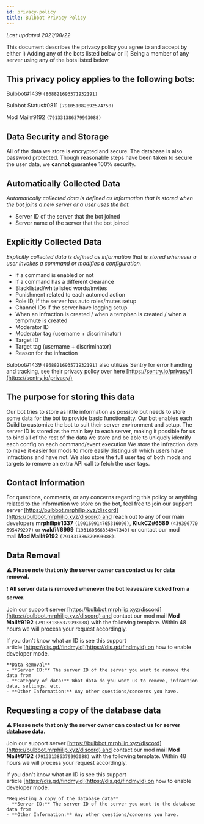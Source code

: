 ```yaml
---
id: privacy-policy
title: Bulbbot Privacy Policy
---
```


*Last updated 2021/08/22*

This document describes the privacy policy you agree to and accept by either i) Adding any of the bots listed below or ii) Being a member of any server using any of the bots listed below

## **This privacy policy applies to the following bots:**

Bulbbot#1439 `(868821693571932191)`

Bulbbot Status#0811 `(791051082892574750)`

Mod Mail#9192 `(791331386379993088)`

## Data Security and Storage

All of the data we store is encrypted and secure. The database is also password protected. Though reasonable steps have been taken to secure the user data, we **cannot** guarantee 100% security.

## Automatically Collected Data

*Automatically collected data is defined as information that is stored when the bot joins a new server or a user uses the bot.*

- Server ID of the server that the bot joined
- Server name of the server that the bot joined

## Explicitly Collected Data

*Explicitly collected data is defined as information that is stored whenever a user invokes a command or modifies a configuration.*

- If a command is enabled or not
- If a command has a different clearance
- Blacklisted/whitelisted words/invites
- Punishment related to each automod action
- Role ID, if the server has auto roles/mutes setup
- Channel IDs if the server have logging setup
- When an infraction is created / when a tempban is created / when a tempmute is created
- Moderator ID
- Moderator tag (username + discriminator)
- Target ID
- Target tag (username + discriminator)
- Reason for the infraction

Bulbbot#1439 `(868821693571932191)` also utilizes Sentry for error handling and tracking, see their privacy policy over here [https://sentry.io/privacy/](https://sentry.io/privacy/)

## The purpose for storing this data

Our bot tries to store as little information as possible but needs to store some data for the bot to provide basic functionality. Our bot enables each Guild to customize the bot to suit their server environment and setup. The server ID is stored as the main key to each server, making it possible for us to bind all of the rest of the data we store and be able to uniquely identify each config on each command/event execution We store the infraction data to make it easier for mods to more easily distinguish which users have infractions and have not. We also store the full user tag of both mods and targets to remove an extra API call to fetch the user tags.

## Contact Information

For questions, comments, or any concerns regarding this policy or anything related to the information we store on the bot, feel free to join our support server [https://bulbbot.mrphilip.xyz/discord](https://bulbbot.mrphilip.xyz/discord) and reach out to any of our main developers **mrphilip#1337** `(190160914765316096)`, **KlukCZ#6589** `(439396770695479297)` or **wakfi#6999** `(193160566334947340)` or contact our mod mail **Mod Mail#9192** `(791331386379993088)`.

## Data Removal

⚠️ **Please note that only the server owner can contact us for data removal.**

❗ **All server data is removed whenever the bot leaves/are kicked from a server.**

Join our support server [https://bulbbot.mrphilip.xyz/discord](https://bulbbot.mrphilip.xyz/discord) and contact our mod mail **Mod Mail#9192** `(791331386379993088)` with the following template. Within 48 hours we will process your request accordingly.

If you don't know what an ID is see this support article [https://dis.gd/findmyid](https://dis.gd/findmyid) on how to enable developer mode.

```
**Data Removal**
- **Server ID:** The server ID of the server you want to remove the data from
- **Category of data:** What data do you want us to remove, infraction data, settings, etc.
- **Other Information:** Any other questions/concerns you have.
```

## Requesting a copy of the database data

⚠️ **Please note that only the server owner can contact us for server database data.**

Join our support server [https://bulbbot.mrphilip.xyz/discord](https://bulbbot.mrphilip.xyz/discord) and contact our mod mail **Mod Mail#9192** `(791331386379993088)` with the following template. Within 48 hours we will process your request accordingly.

If you don't know what an ID is see this support article [https://dis.gd/findmyid](https://dis.gd/findmyid) on how to enable developer mode.

```
*Requesting a copy of the database data**
- **Server ID:** The server ID of the server you want to the database data from
- **Other Information:** Any other questions/concerns you have.
```